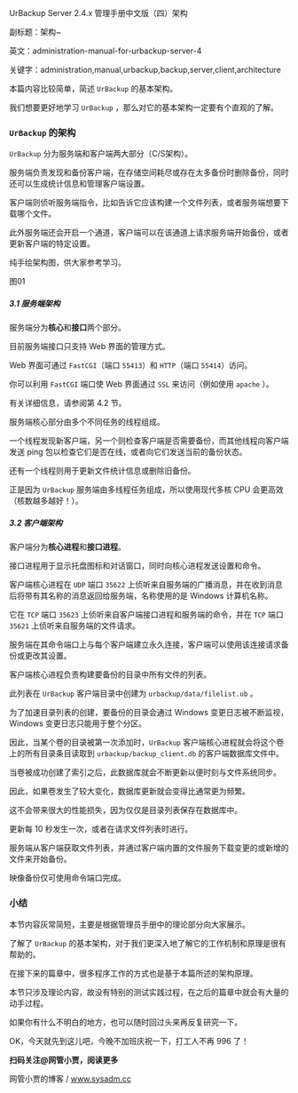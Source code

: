 UrBackup Server 2.4.x 管理手册中文版（四）架构

副标题：架构~

英文：administration-manual-for-urbackup-server-4

关键字：administration,manual,urbackup,backup,server,client,architecture



本篇内容比较简单，简述 `UrBackup` 的基本架构。

我们想要更好地学习 `UrBackup` ，那么对它的基本架构一定要有个直观的了解。



### `UrBackup` 的架构

`UrBackup` 分为服务端和客户端两大部分（C/S架构）。

服务端负责发现和备份客户端，在存储空间耗尽或存在太多备份时删除备份，同时还可以生成统计信息和管理客户端设置。

客户端则侦听服务端指令，比如告诉它应该构建一个文件列表，或者服务端想要下载哪个文件。

此外服务端还会开启一个通道，客户端可以在该通道上请求服务端开始备份，或者更新客户端的特定设置。



纯手绘架构图，供大家参考学习。

图01



##### 3.1 服务端架构

服务端分为**核心**和**接口**两个部分。



目前服务端接口只支持 Web 界面的管理方式。

Web 界面可通过 `FastCGI`（端口 `55413`）和 `HTTP`（端口 `55414`）访问。

你可以利用 `FastCGI` 端口使 Web 界面通过 `SSL` 来访问（例如使用 `apache` ）。

有关详细信息，请参阅第 4.2 节。



服务端核心部分由多个不同任务的线程组成。

一个线程发现新客户端，另一个则检查客户端是否需要备份，而其他线程向客户端发送 ping 包以检查它们是否在线，或者向它们发送当前的备份状态。

还有一个线程则用于更新文件统计信息或删除旧备份。

正是因为 `UrBackup` 服务端由多线程任务组成，所以使用现代多核 CPU 会更高效（核数越多越好！）。



##### 3.2 客户端架构

客户端分为**核心进程**和**接口进程**。



接口进程用于显示托盘图标和对话窗口，同时向核心进程发送设置和命令。

客户端核心进程在 `UDP` 端口 `35622` 上侦听来自服务端的广播消息，并在收到消息后将带有其名称的消息返回给服务端，名称使用的是 Windows 计算机名称。

它在 `TCP` 端口 `35623` 上侦听来自客户端接口进程和服务端的命令，并在 `TCP` 端口 `35621` 上侦听来自服务端的文件请求。

服务端在其命令端口上与每个客户端建立永久连接，客户端可以使用该连接请求备份或更改其设置。

客户端核心进程负责构建要备份的目录中所有文件的列表。

此列表在 `UrBackup` 客户端目录中创建为 `urbackup/data/filelist.ub` 。

为了加速目录列表的创建，要备份的目录会通过 Windows 变更日志被不断监视，Windows 变更日志只能用于整个分区。

因此，当某个卷的目录被第一次添加时，`UrBackup` 客户端核心进程就会将这个卷上的所有目录条目读取到 `urbackup/backup_client.db` 的客户端数据库文件中。

当卷被成功创建了索引之后，此数据库就会不断更新以便时刻与文件系统同步。

因此，如果卷发生了较大变化，数据库更新就会变得比通常更为频繁。

这不会带来很大的性能损失，因为仅仅是目录列表保存在数据库中。

更新每 10 秒发生一次，或者在请求文件列表时进行。

服务端从客户端获取文件列表，并通过客户端内置的文件服务下载变更的或新增的文件来开始备份。

映像备份仅可使用命令端口完成。



### 小结

本节内容灰常简短，主要是根据管理员手册中的理论部分向大家展示。

了解了 `UrBackup` 的基本架构，对于我们更深入地了解它的工作机制和原理是很有帮助的。

在接下来的篇章中，很多程序工作的方式也是基于本篇所述的架构原理。

本节只涉及理论内容，故没有特别的测试实践过程，在之后的篇章中就会有大量的动手过程。

如果你有什么不明白的地方，也可以随时回过头来再反复研究一下。

OK，今天就先到这儿吧，今晚不加班庆祝一下，打工人不再 996 了！



**扫码关注@网管小贾，阅读更多**

网管小贾的博客 / www.sysadm.cc

